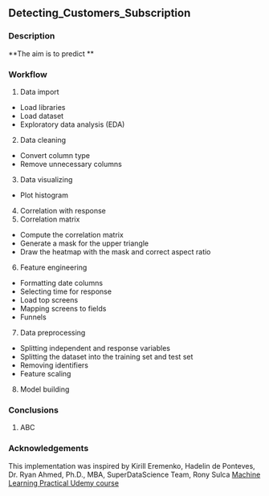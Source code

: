 ## Detecting_Customers_Subscription
### Description

**The aim is to predict **



### Workflow
1. Data import
- Load libraries
- Load dataset
- Exploratory data analysis (EDA)
2. Data cleaning
- Convert column type
- Remove unnecessary columns
3. Data visualizing
- Plot histogram
4. Correlation with response
5. Correlation matrix
- Compute the correlation matrix
- Generate a mask for the upper triangle
- Draw the heatmap with the mask and correct aspect ratio
6. Feature engineering
- Formatting date columns
- Selecting time for response
- Load top screens
- Mapping screens to fields
- Funnels
7. Data preprocessing
- Splitting independent and response variables
- Splitting the dataset into the training set and test set
- Removing identifiers
- Feature scaling
8. Model building


### Conclusions
1. ABC

### Acknowledgements
This implementation was inspired by Kirill Eremenko, Hadelin de Ponteves, Dr. Ryan Ahmed, Ph.D., MBA, SuperDataScience Team, Rony Sulca [Machine Learning Practical Udemy course](https://www.udemy.com/course/machine-learning-practical/?utm_source=adwords&utm_medium=udemyads&utm_campaign=DataScience_v.PROF_la.EN_cc.ROW_ti.5336&utm_content=deal4584&utm_term=_._ag_85469003954_._ad_395279056268_._kw__._de_c_._dm__._pl__._ti_dsa-774930036449_._li_1011367_._pd__._&matchtype=b&gclid=CjwKCAiAvonyBRB7EiwAadauqdGsq1pYwJXPHmZpdR12WWHTeI31ZGNAR7wJqhrnln_dI452sQCbCBoCnvwQAvD_BwE)

